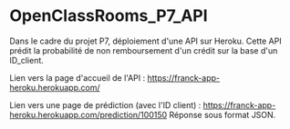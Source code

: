 # OpenClassRooms_P7_API

Dans le cadre du projet P7, déploiement d'une API sur Heroku. Cette API prédit la probabilité de non remboursement d'un crédit sur la base d'un ID_client.

Lien vers la page d'accueil de l'API :  https://franck-app-heroku.herokuapp.com/

Lien vers une page de prédiction (avec l'ID client) :  https://franck-app-heroku.herokuapp.com/prediction/100150
Réponse sous format JSON.
